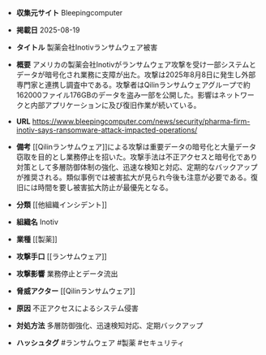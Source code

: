 - **収集元サイト**
Bleepingcomputer

- **掲載日**
2025-08-19

- **タイトル**
製薬会社Inotivランサムウェア被害

- **概要**
アメリカの製薬会社Inotivがランサムウェア攻撃を受け一部システムとデータが暗号化され業務に支障が出た。攻撃は2025年8月8日に発生し外部専門家と連携し調査中である。攻撃者はQilinランサムウェアグループで約162000ファイル176GBのデータを盗み一部を公開した。影響はネットワークと内部アプリケーションに及び復旧作業が続いている。

- **URL**
https://www.bleepingcomputer.com/news/security/pharma-firm-inotiv-says-ransomware-attack-impacted-operations/

- **備考**
[[Qilinランサムウェア]]による攻撃は重要データの暗号化と大量データ窃取を目的とし業務停止を招いた。攻撃手法は不正アクセスと暗号化であり対策として多層防御体制の強化、迅速な検知と対応、定期的なバックアップが推奨される。類似事例では被害拡大が見られ今後も注意が必要である。復旧には時間を要し被害拡大防止が最優先となる。

- **分類**
[[他組織インシデント]]

- **組織名**
Inotiv

- **業種**
[[製薬]]

- **攻撃手口**
[[ランサムウェア]]

- **攻撃影響**
業務停止とデータ流出

- **脅威アクター**
[[Qilinランサムウェア]]

- **原因**
不正アクセスによるシステム侵害

- **対処方法**
多層防御強化、迅速検知対応、定期バックアップ

- **ハッシュタグ**
#ランサムウェア #製薬 #セキュリティ
